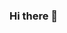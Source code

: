### Hi there 👋

[](https://github.com/DeborahOsilade/Deborah-s-osilade/blob/main/Images/Deborah%20Osilade%20(1).png)




<!-- 
my name is Deborah, 
Here are some ideas to get you started:

- 🔭 I’m currently working on ...
- 🌱 I’m currently learning ...
- 👯 I’m looking to collaborate on ...
- 🤔 I’m looking for help with ...
- 💬 Ask me about ...
- 📫 How to reach me: ...
- 😄 Pronouns: ...
- ⚡ Fun fact: ...
-->
